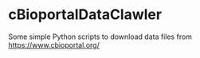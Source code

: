 # cBioportalDataClawler
Some simple Python scripts to download data files from https://www.cbioportal.org/
